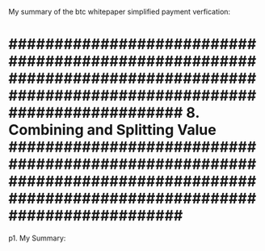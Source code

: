 My summary of the btc whitepaper simplified payment verfication:

###############################################################################################################################
8. Combining and Splitting Value
###############################################################################################################################
===============================================================================================================================
p1. My Summary:
